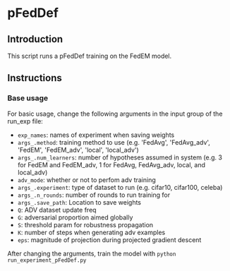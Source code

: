  # pFedDef
 
## Introduction

This script runs a pFedDef training on the FedEM model.

## Instructions

### Base usage

For basic usage, change the following arguments in the input group of the run_exp file:
- ```exp_names```: names of experiment when saving weights
- ```args_.method```: training method to use (e.g. 'FedAvg', 'FedAvg_adv', 'FedEM', 'FedEM_adv', 'local', 'local_adv')
- ```args_.num_learners```: number of hypotheses assumed in system (e.g. 3 for FedEM and FedEM_adv, 1 for FedAvg, FedAvg_adv, local, and local_adv)
- ```adv_mode```: whether or not to perfom adv training
- ```args_.experiment```: type of dataset to run (e.g. cifar10, cifar100, celeba)
- ```args_.n_rounds```: number of rounds to run training for
- ```args_.save_path```: Location to save weights
- ```Q```: ADV dataset update freq
- ```G```: adversarial proportion aimed globally
- ```S```: threshold param for robustness propagation
- ```K```: number of steps when generating adv examples
- ```eps```: magnitude of projection during projected gradient descent

After changing the arguments, train the model with
```python run_experiment_pFedDef.py```
